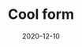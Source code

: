 ---
title: "Cool form"
collection: misc
permalink: /misc/syllepsis
excerpt: A fun formalisation
date: 2020-12-10
venue: 'Proceedings of CSL 2022'
paperurl: 'http://aljungstrom.github.io/files/zcohomology.pdf'
citation:
---